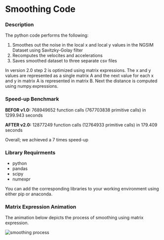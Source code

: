 # Smoothing Code

### Description 
The python code performs the following:

   1. Smoothes out the noise in the local x and local y values in the NGSIM Dataset using Savitzky-Golay filter
   2. Recomputes the velocites and accelerations
   3. Saves smoothed dataset to three separate csv files

 In version 2.0 step 2 is optimized using matrix expressions. The x and y values are
 represented as a single matrix A and the next value for each x and y in matrix A is
 represented in matrix B. Next the distance is computed using numpy.expressions.
 
### Speed-up Benchmark 
 **BEFOR v1.0:** 768949652 function calls (767703838 primitive calls) in 1299.943 seconds
 
 **AFTER v2.0:** 12877249 function calls (12764933 primitive calls) in 179.409 seconds

 Overall; we achieved a 7 times speed-up
 
 
### Library Requirments
- python
- pandas
- scipy
- numexpr

You can add the corresponding libraries to your working environment using either pip or anaconda.


### Matrix Expression Animation 
The animation below depicts the process of smoothing using matrix expression. 

![smoothing process](https://github.com/Rim-El-Ballouli/NGSIM-US-101-trajectory-dataset-smoothing/blob/master/smothing-code/velocity_smoothing_process.gif)
 


